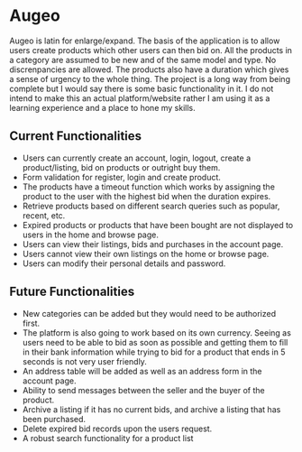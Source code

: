 # Augeo
Augeo is latin for enlarge/expand.
The basis of the application is to allow users create products which other users can then bid on. 
All the products in a category are assumed to be new and of the same model and type. No discrenpancies are allowed.
The products also have a duration which gives a sense of urgency to the whole thing.
The project is a long way from being complete but I would say there is some basic functionality in it.
I do not intend to make this an actual platform/website rather I am using it as a learning experience and a place to hone my skills.

## Current Functionalities
- Users can currently create an account, login, logout, create a product/listing, bid on products or outright buy them.
- Form validation for register, login and create product.
- The products have a timeout function which works by assigning the product to the user with the highest bid when the duration expires.
- Retrieve products based on different search queries such as popular, recent, etc. 
- Expired products or products that have been bought are not displayed to users in the home and browse page.
- Users can view their listings, bids and purchases in the account page.
- Users cannot view their own listings on the home or browse page.
- Users can modify their personal details and password.

## Future Functionalities
- New categories can be added but they would need to be authorized first.
- The platform is also going to work based on its own currency. Seeing as users need to be able to bid as soon as possible and getting them to fill in their bank information while trying to bid for a product that ends in 5 seconds is not very user friendly.
- An address table will be added as well as an address form in the account page.
- Ability to send messages between the seller and the buyer of the product.
- Archive a listing if it has no current bids, and archive a listing that has been purchased.
- Delete expired bid records upon the users request.
- A robust search functionality for a product list
